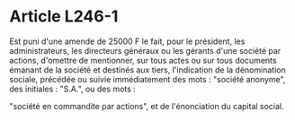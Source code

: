 # Article L246-1

Est puni d'une amende de 25000 F le fait, pour le président, les administrateurs, les directeurs généraux ou les gérants d'une société par actions, d'omettre de mentionner, sur tous actes ou sur tous documents émanant de la société et destinés aux tiers, l'indication de la dénomination sociale, précédée ou suivie immédiatement des mots : "société anonyme", des initiales : "S.A.", ou des mots :

"société en commandite par actions", et de l'énonciation du capital social.
